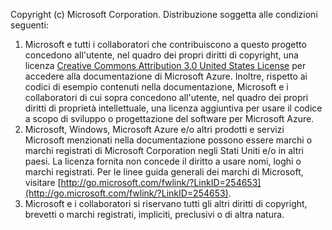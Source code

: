 Copyright (c) Microsoft Corporation.  Distribuzione soggetta alle condizioni seguenti:

1. Microsoft e tutti i collaboratori che contribuiscono a questo progetto concedono all'utente, nel quadro dei propri diritti di copyright, una licenza [Creative Commons Attribution 3.0 United States License](http://creativecommons.org/licenses/by/3.0/us/legalcode) per accedere alla documentazione di Microsoft Azure.  Inoltre, rispetto ai codici di esempio contenuti nella documentazione, Microsoft e i collaboratori di cui sopra concedono all'utente, nel quadro dei propri diritti di proprietà intellettuale, una licenza aggiuntiva per usare il codice a scopo di sviluppo o progettazione del software per Microsoft Azure.
2. Microsoft, Windows, Microsoft Azure e/o altri prodotti e servizi Microsoft menzionati nella documentazione possono essere marchi o marchi registrati di Microsoft Corporation negli Stati Uniti e/o in altri paesi. La licenza fornita non concede il diritto a usare nomi, loghi o marchi registrati. Per le linee guida generali dei marchi di Microsoft, visitare [http://go.microsoft.com/fwlink/?LinkID=254653](http://go.microsoft.com/fwlink/?LinkID=254653).
3. Microsoft e i collaboratori si riservano tutti gli altri diritti di copyright, brevetti o marchi registrati, impliciti, preclusivi o di altra natura.



<!--HONumber=Nov16_HO3-->


